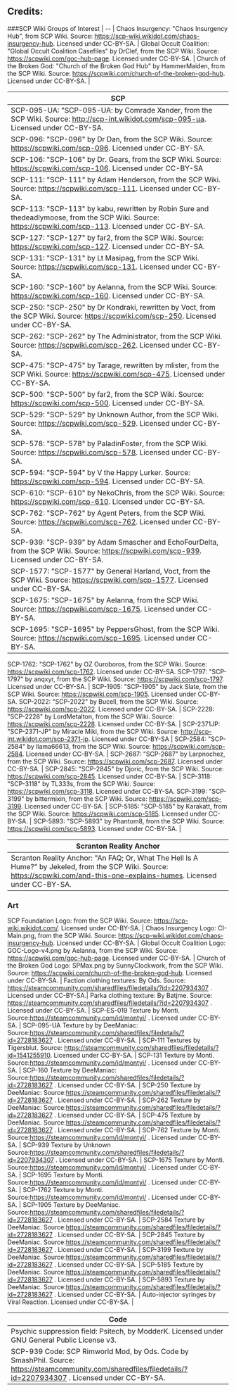 ## Credits:

###SCP Wiki
Groups of Interest  |
--  |
Chaos Insurgency: "Chaos Insurgency Hub", from SCP Wiki. Source: https://scp-wiki.wikidot.com/chaos-insurgency-hub. Licensed under CC-BY-SA.  |
Global Occult Coalition: "Global Occult Coalition Casefiles" by DrClef, from the SCP Wiki. Source: https://scpwiki.com/goc-hub-page. Licensed under CC-BY-SA.  |
Church of the Broken God: "Church of the Broken God Hub" by HammerMaiden, from the SCP Wiki. Source: https://scpwiki.com/church-of-the-broken-god-hub. Licensed under CC-BY-SA.  |

SCP	|
---	|	
SCP-095-UA: "SCP-095-UA: by Comrade Xander, from the SCP Wiki. Source: http://scp-int.wikidot.com/scp-095-ua. Licensed under CC-BY-SA.	|
SCP-096: "SCP-096" by Dr Dan, from the SCP Wiki. Source: https://scpwiki.com/scp-096. Licensed under CC-BY-SA.	|
SCP-106: "SCP-106" by Dr. Gears, from the SCP Wiki. Source: https://scpwiki.com/scp-106. Licensed under CC-BY-SA	|
SCP-111: "SCP-111" by Adam Henderson, from the SCP Wiki. Source: https://scpwiki.com/scp-111. Licensed under CC-BY-SA.	|
SCP-113: "SCP-113" by kabu, rewritten by Robin Sure and thedeadlymoose, from the SCP Wiki. Source: https://scpwiki.com/scp-113. Licensed under CC-BY-SA. |
SCP-127: "SCP-127" by far2, from the SCP Wiki. Source: https://scpwiki.com/scp-127. Licensed under CC-BY-SA.	|
SCP-131: "SCP-131" by Lt Masipag, from the SCP Wiki. Source: https://scpwiki.com/scp-131. Licensed under CC-BY-SA.	|
SCP-160: "SCP-160" by Aelanna, from the SCP Wiki. Source: https://scpwiki.com/scp-160. Licensed under CC-BY-SA.|
SCP-250: "SCP-250" by Dr Kondraki, rewritten by Voct, from the SCP Wiki. Source: https://scpwiki.com/scp-250. Licensed under CC-BY-SA.	|
SCP-262: "SCP-262" by The Administrator, from the SCP Wiki. Source: https://scpwiki.com/scp-262. Licensed under CC-BY-SA.	|
SCP-475: "SCP-475" by Tarage, rewritten by mlister, from the SCP Wiki. Source: https://scpwiki.com/scp-475. Licensed under CC-BY-SA. |
SCP-500: "SCP-500" by far2, from the SCP Wiki. Source: https://scpwiki.com/scp-500. Licensed under CC-BY-SA.	|
SCP-529: "SCP-529" by Unknown Author, from the SCP Wiki. Source: https://scpwiki.com/scp-529. Licensed under CC-BY-SA.	|
SCP-578: "SCP-578" by PaladinFoster, from the SCP Wiki. Source: https://scpwiki.com/scp-578. Licensed under CC-BY-SA.	|
SCP-594: "SCP-594" by V the Happy Lurker. Source: https://scpwiki.com/scp-594. Licensed under CC-BY-SA. |
SCP-610: "SCP-610" by NekoChris, from the SCP Wiki. Source: https://scpwiki.com/scp-610. Licensed under CC-BY-SA.	|
SCP-762: "SCP-762" by Agent Peters, from the SCP Wiki. Source: https://scpwiki.com/scp-762. Licensed under CC-BY-SA.	|
SCP-939: "SCP-939" by Adam Smascher and EchoFourDelta, from the SCP Wiki. Source: https://scpwiki.com/scp-939. Licensed under CC-BY-SA.	|
SCP-1577: "SCP-1577" by General Harland, Voct, from the SCP Wiki. Source: https://scpwiki.com/scp-1577. Licensed under CC-BY-SA.	|
SCP-1675: "SCP-1675" by Aelanna, from the SCP Wiki. Source: https://scpwiki.com/scp-1675. Licensed under CC-BY-SA.	|
SCP-1695: "SCP-1695" by PeppersGhost, from the SCP Wiki. Source: https://scpwiki.com/scp-1695. Licensed under CC-BY-SA.	|
SCP-1762: "SCP-1762" by OZ Ouroboros, from the SCP Wiki. Source: https://scpwiki.com/scp-1762. Licensed under CC-BY-SA.
SCP-1797: "SCP-1797" by anqxyr, from the SCP Wiki. Source: https://scpwiki.com/scp-1797. Licensed under CC-BY-SA.	|
SCP-1905: "SCP-1905" by Jack Slate, from the SCP Wiki. Source: https://scpwiki.com/scp-1905. Licensed under CC-BY-SA.
SCP-2022: "SCP-2022" by Bucell, from the SCP Wiki. Source: https://scpwiki.com/scp-2022. Licensed under CC-BY-SA. |
SCP-2228: "SCP-2228" by LordMetalton, from the SCP Wiki. Source: https://scpwiki.com/scp-2228. Licensed under CC-BY-SA.	|
SCP-2371JP: "SCP-2371-JP" by Miracle Miki, from the SCP Wiki. Source: http://scp-int.wikidot.com/scp-2371-jp. Licensed under CC-BY-SA	|
SCP-2584: "SCP-2584" by llama66613, from the SCP Wiki. Source: https://scpwiki.com/scp-2584. Licensed under CC-BY-SA.	|
SCP-2687: "SCP-2687" by Larpnochez, from the SCP Wiki. Source: https://scpwiki.com/scp-2687. Licensed under CC-BY-SA. |
SCP-2845: "SCP-2845" by Djoric, from the SCP Wiki. Source: https://scpwiki.com/scp-2845. Licensed under CC-BY-SA.	|
SCP-3118: "SCP-3118" by TL333s, from the SCP Wiki. Source: https://scpwiki.com/scp-3118. Licensed under CC-BY-SA.
SCP-3199: "SCP-3199" by bittermixin, from the SCP Wiki. Source: https://scpwiki.com/scp-3199. Licensed under CC-BY-SA.	|
SCP-5185: "SCP-5185" by Karakatt, from the SCP Wiki. Source: https://scpwiki.com/scp-5185. Licensed under CC-BY-SA.	|
SCP-5893: "SCP-5893" by Phantom8, from the SCP Wiki. Source: https://scpwiki.com/scp-5893. Licensed under CC-BY-SA.	|

Scranton Reality Anchor  |
--  |
Scranton Reality Anchor: "An FAQ; Or, What The Hell Is A Hume?" by Jekeled, from the SCP Wiki. Source: https://scpwiki.com/and-this-one-explains-humes. Licensed under CC-BY-SA. |

### Art
SCP Foundation Logo: from the SCP Wiki. Source: https://scp-wiki.wikidot.com/. Licensed under CC-BY-SA.	|
Chaos Insurgency Logo: CI-Main.png, from the SCP Wiki. Source: https://scp-wiki.wikidot.com/chaos-insurgency-hub. Licensed under CC-BY-SA.  |
Global Occult Coalition Logo: GOC-Logo-v4.png by Aelanna, from the SCP Wiki. Source: https://scpwiki.com/goc-hub-page. Licensed under CC-BY-SA.  |
Church of the Broken God Logo: SPMax.png by SunnyClockwork, from the SCP Wiki. Source: https://scpwiki.com/church-of-the-broken-god-hub. Licensed under CC-BY-SA.  |
Faction clothing textures: By Ods. Source: https://steamcommunity.com/sharedfiles/filedetails/?id=2207934307 . Licensed under CC-BY-SA.|
Parka clothing texture: By Batjme. Source: https://steamcommunity.com/sharedfiles/filedetails/?id=2207934307 . Licensed under CC-BY-SA.	|
SCP-ES-019 Texture by Monti. Source:https://steamcommunity.com/id/montyi/ . Licensed under CC-BY-SA.	|
SCP-095-UA Texture by by DeeManiac: Source:https://steamcommunity.com/sharedfiles/filedetails/?id=2728183627 . Licensed under CC-BY-SA.	|
SCP-111 Textures by Tigersblut. Source: https://steamcommunity.com/sharedfiles/filedetails/?id=1541255910. Licensed under CC-BY-SA.	|
SCP-131 Texture by Monti. Source:https://steamcommunity.com/id/montyi/ . Licensed under CC-BY-SA.	|
SCP-160 Texture by DeeManiac: Source:https://steamcommunity.com/sharedfiles/filedetails/?id=2728183627 . Licensed under CC-BY-SA.	|
SCP-250 Texture by DeeManiac: Source:https://steamcommunity.com/sharedfiles/filedetails/?id=2728183627 . Licensed under CC-BY-SA.	|
SCP-262 Texture by DeeManiac: Source:https://steamcommunity.com/sharedfiles/filedetails/?id=2728183627 . Licensed under CC-BY-SA.	|
SCP-475 Texture by DeeManiac. Source:https://steamcommunity.com/sharedfiles/filedetails/?id=2728183627 . Licensed under CC-BY-SA.	|
SCP-762 Texture by Monti. Source:https://steamcommunity.com/id/montyi/ . Licensed under CC-BY-SA.	|
SCP-939 Texture by Unknown Source:https://steamcommunity.com/sharedfiles/filedetails/?id=2207934307 . Licensed under CC-BY-SA.	|
SCP-1675 Texture by Monti. Source:https://steamcommunity.com/id/montyi/ . Licensed under CC-BY-SA.	|
SCP-1695 Texture by Monti. Source:https://steamcommunity.com/id/montyi/ . Licensed under CC-BY-SA.	|
SCP-1762 Texture by Monti. Source:https://steamcommunity.com/id/montyi/ . Licensed under CC-BY-SA.	|
SCP-1905 Texture by DeeManiac. Source:https://steamcommunity.com/sharedfiles/filedetails/?id=2728183627 . Licensed under CC-BY-SA.	|
SCP-2584 Texture by DeeManiac. Source:https://steamcommunity.com/sharedfiles/filedetails/?id=2728183627 . Licensed under CC-BY-SA.	|
SCP-2845 Texture by DeeManiac. Source:https://steamcommunity.com/sharedfiles/filedetails/?id=2728183627 . Licensed under CC-BY-SA.	|
SCP-3199 Texture by DeeManiac. Source:https://steamcommunity.com/sharedfiles/filedetails/?id=2728183627 . Licensed under CC-BY-SA.	|
SCP-5185 Texture by DeeManiac. Source:https://steamcommunity.com/sharedfiles/filedetails/?id=2728183627 . Licensed under CC-BY-SA.	|
SCP-5893 Texture by DeeManiac. Source:https://steamcommunity.com/sharedfiles/filedetails/?id=2728183627 . Licensed under CC-BY-SA.	|
Auto-injector syringes by Viral Reaction. Licensed under CC-BY-SA.	|

Code	|
---	|
Psychic suppression field: Psitech, by ModderK. Licensed under GNU General Public License v3. |
SCP-939 Code: SCP Rimworld Mod, by Ods. Code by SmashPhil. Source: https://steamcommunity.com/sharedfiles/filedetails/?id=2207934307 . Licensed under CC-BY-SA.	|